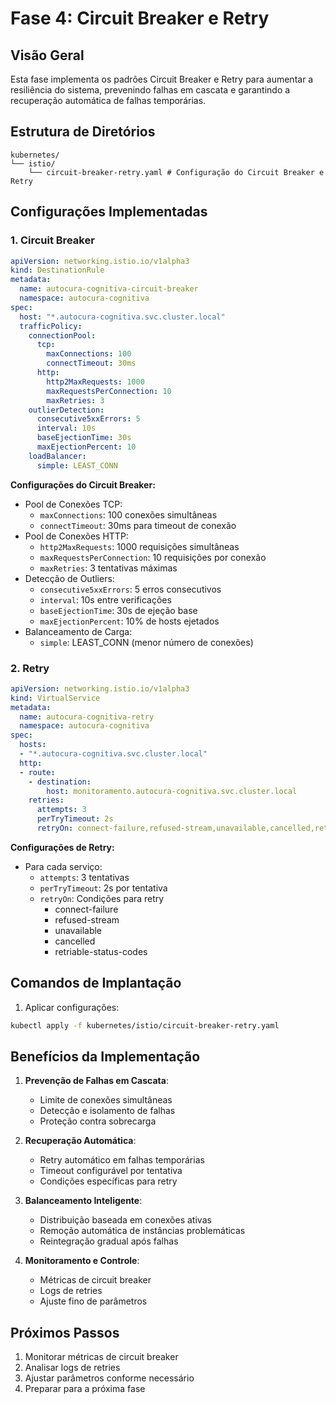# Fase 4: Circuit Breaker e Retry

## Visão Geral
Esta fase implementa os padrões Circuit Breaker e Retry para aumentar a resiliência do sistema, prevenindo falhas em cascata e garantindo a recuperação automática de falhas temporárias.

## Estrutura de Diretórios
```
kubernetes/
└── istio/
    └── circuit-breaker-retry.yaml # Configuração do Circuit Breaker e Retry
```

## Configurações Implementadas

### 1. Circuit Breaker
```yaml
apiVersion: networking.istio.io/v1alpha3
kind: DestinationRule
metadata:
  name: autocura-cognitiva-circuit-breaker
  namespace: autocura-cognitiva
spec:
  host: "*.autocura-cognitiva.svc.cluster.local"
  trafficPolicy:
    connectionPool:
      tcp:
        maxConnections: 100
        connectTimeout: 30ms
      http:
        http2MaxRequests: 1000
        maxRequestsPerConnection: 10
        maxRetries: 3
    outlierDetection:
      consecutive5xxErrors: 5
      interval: 10s
      baseEjectionTime: 30s
      maxEjectionPercent: 10
    loadBalancer:
      simple: LEAST_CONN
```

**Configurações do Circuit Breaker:**
- Pool de Conexões TCP:
  - `maxConnections`: 100 conexões simultâneas
  - `connectTimeout`: 30ms para timeout de conexão
- Pool de Conexões HTTP:
  - `http2MaxRequests`: 1000 requisições simultâneas
  - `maxRequestsPerConnection`: 10 requisições por conexão
  - `maxRetries`: 3 tentativas máximas
- Detecção de Outliers:
  - `consecutive5xxErrors`: 5 erros consecutivos
  - `interval`: 10s entre verificações
  - `baseEjectionTime`: 30s de ejeção base
  - `maxEjectionPercent`: 10% de hosts ejetados
- Balanceamento de Carga:
  - `simple`: LEAST_CONN (menor número de conexões)

### 2. Retry
```yaml
apiVersion: networking.istio.io/v1alpha3
kind: VirtualService
metadata:
  name: autocura-cognitiva-retry
  namespace: autocura-cognitiva
spec:
  hosts:
  - "*.autocura-cognitiva.svc.cluster.local"
  http:
  - route:
    - destination:
        host: monitoramento.autocura-cognitiva.svc.cluster.local
    retries:
      attempts: 3
      perTryTimeout: 2s
      retryOn: connect-failure,refused-stream,unavailable,cancelled,retriable-status-codes
```

**Configurações de Retry:**
- Para cada serviço:
  - `attempts`: 3 tentativas
  - `perTryTimeout`: 2s por tentativa
  - `retryOn`: Condições para retry
    - connect-failure
    - refused-stream
    - unavailable
    - cancelled
    - retriable-status-codes

## Comandos de Implantação

1. Aplicar configurações:
```bash
kubectl apply -f kubernetes/istio/circuit-breaker-retry.yaml
```

## Benefícios da Implementação

1. **Prevenção de Falhas em Cascata**:
   - Limite de conexões simultâneas
   - Detecção e isolamento de falhas
   - Proteção contra sobrecarga

2. **Recuperação Automática**:
   - Retry automático em falhas temporárias
   - Timeout configurável por tentativa
   - Condições específicas para retry

3. **Balanceamento Inteligente**:
   - Distribuição baseada em conexões ativas
   - Remoção automática de instâncias problemáticas
   - Reintegração gradual após falhas

4. **Monitoramento e Controle**:
   - Métricas de circuit breaker
   - Logs de retries
   - Ajuste fino de parâmetros

## Próximos Passos
1. Monitorar métricas de circuit breaker
2. Analisar logs de retries
3. Ajustar parâmetros conforme necessário
4. Preparar para a próxima fase 